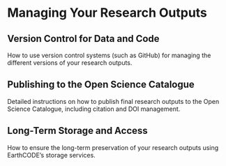 # Managing Your Research Outputs

## Version Control for Data and Code
How to use version control systems (such as GitHub) for managing the different versions of your research outputs.

## Publishing to the Open Science Catalogue
Detailed instructions on how to publish final research outputs to the Open Science Catalogue, including citation and DOI management.

## Long-Term Storage and Access
How to ensure the long-term preservation of your research outputs using EarthCODE’s storage services.

